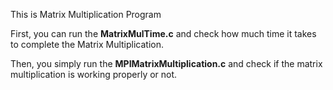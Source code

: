 This is Matrix Multiplication Program

First, you can run the **MatrixMulTime.c** and check how much time it takes to complete the Matrix Multiplication.

Then, you simply run the **MPIMatrixMultiplication.c** and check if the matrix multiplication is working properly or not. 
